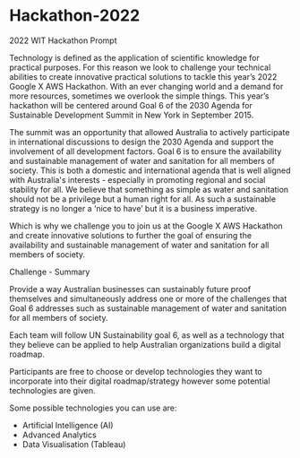 # Hackathon-2022

2022 WIT Hackathon Prompt


Technology is defined as the application of scientific knowledge for practical purposes. For this reason we look to challenge your technical abilities to create innovative practical solutions to tackle this year’s 2022 Google X AWS Hackathon. With an ever changing world and a demand for more resources, sometimes we overlook the simple things. This year’s hackathon will be centered around Goal 6 of the 2030 Agenda for Sustainable Development Summit in New York in September 2015. 

The summit was an opportunity that allowed Australia to actively participate in international discussions to design the 2030 Agenda and support the involvement of all development factors. Goal 6 is to ensure the availability and sustainable management of water and sanitation for all members of society. This is both a domestic and international agenda that is well aligned with Australia's interests - especially in promoting regional and social stability for all. We believe that something as simple as water and sanitation should not be a privilege but a human right for all. As such a sustainable strategy is no longer a ‘nice to have’ but it is a business imperative. 

Which is why we challenge you to join us at the Google X AWS Hackathon and create innovative solutions to further the goal of ensuring the availability and sustainable management of water and sanitation for all members of society.

Challenge - Summary

Provide a way Australian businesses can sustainably future proof themselves and simultaneously address one or more of the challenges that Goal 6 addresses such as sustainable management of water and sanitation for all members of society. 

Each team will follow UN Sustainability goal 6, as well as a technology that they believe can be applied to help Australian organizations build a digital roadmap.

Participants are free to choose or develop technologies they want to incorporate into their digital roadmap/strategy however some potential technologies are given.

Some  possible technologies you can use are:
- Artificial Intelligence (AI)
- Advanced Analytics
- Data Visualisation (Tableau)
